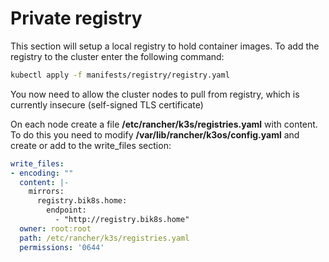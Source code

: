# Private registry

This section will setup a local registry to hold container images.  To add the registry to the cluster enter the following command:

```bash
kubectl apply -f manifests/registry/registry.yaml
```

You now need to allow the cluster nodes to pull from registry, which is currently insecure (self-signed TLS certificate)

On each node create a file **/etc/rancher/k3s/registries.yaml** with content.  To do this you need to modify **/var/lib/rancher/k3os/config.yaml** and create or add to the write_files section:

```yaml
write_files:
- encoding: ""
  content: |-
    mirrors:
      registry.bik8s.home:
        endpoint:
          - "http://registry.bik8s.home"
  owner: root:root
  path: /etc/rancher/k3s/registries.yaml
  permissions: '0644'
```
